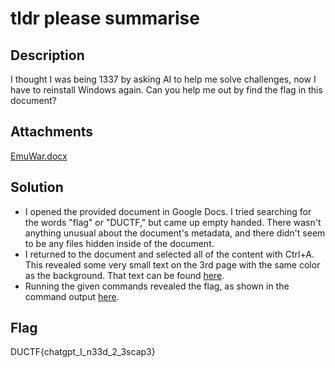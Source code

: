 # tldr please summarise

## Description

I thought I was being 1337 by asking AI to help me solve challenges, now I have to reinstall
Windows again. Can you help me out by find the flag in this document?

## Attachments

[EmuWar.docx](https://github.com/rstacks/DownUnderCTF2024-writeup/blob/master/misc/tldr_please_summarise/attachments/EmuWar.docx)

## Solution

- I opened the provided document in Google Docs. I tried searching for the words "flag" or "DUCTF,"
but came up empty handed. There wasn't anything unusual about the document's metadata, and there
didn't seem to be any files hidden inside of the document.
- I returned to the document and selected all of the content with Ctrl+A. This revealed some very small text on the 3rd page with the same
color as the background. That text can be found [here](https://github.com/rstacks/DownUnderCTF2024-writeup/blob/master/misc/tldr_please_summarise/foundit.txt).
- Running the given commands revealed the flag, as shown in the command output [here](https://github.com/rstacks/DownUnderCTF2024-writeup/blob/master/misc/tldr_please_summarise/command_output.txt).

## Flag

DUCTF{chatgpt_I_n33d_2_3scap3}
